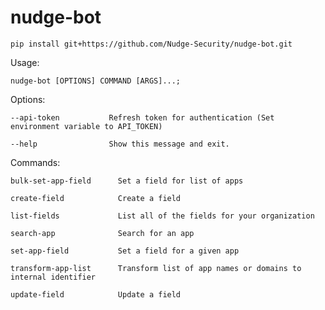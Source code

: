 # nudge-bot

`pip install git+https://github.com/Nudge-Security/nudge-bot.git `


Usage: 
    
    nudge-bot [OPTIONS] COMMAND [ARGS]...;

Options:

    --api-token           Refresh token for authentication (Set environment variable to API_TOKEN)

    --help                Show this message and exit.

Commands:
  
    bulk-set-app-field      Set a field for list of apps

    create-field            Create a field

    list-fields             List all of the fields for your organization

    search-app              Search for an app

    set-app-field           Set a field for a given app

    transform-app-list      Transform list of app names or domains to internal identifier

    update-field            Update a field
